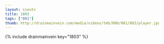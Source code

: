 ```yaml
--- 
layout: sieutv
title: 1803
tags: ["001"]
thumb: http://drainmainvein.com/media/videos/tmb/000/001/803/player.jpg
---
```

{% include drainmainvein key="1803" %} 
